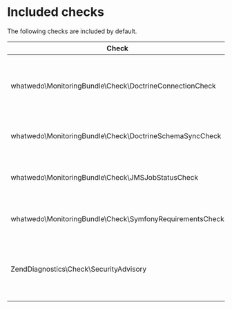 # Included checks

The following checks are included by default.

| Check | Description |
|---|---|
| whatwedo\MonitoringBundle\Check\DoctrineConnectionCheck | Checks if every configured database server is reachable (Doctrine) |
| whatwedo\MonitoringBundle\Check\DoctrineSchemaSyncCheck | Checks if schema is in sync (Doctrine) |
| whatwedo\MonitoringBundle\Check\JMSJobStatusCheck | Checks if there is any failed JMS Job in the the last 3 hours |
| whatwedo\MonitoringBundle\Check\SymfonyRequirementsCheck | Check if all Symfony requirements are met |
| ZendDiagnostics\Check\SecurityAdvisory | Check installed composer dependencies against SensioLabs SA database |
